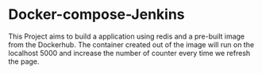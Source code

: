 # Docker-compose-Jenkins

This Project aims to build a application using redis and a pre-built image from the Dockerhub. The container created out of the image will run on the localhost 5000 and increase the number of counter every time we refresh the page.

